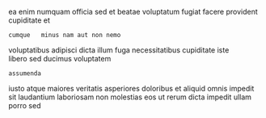 <!--
title: Triple-buffered high-level customer loyalty
author: Meaghan
date: 2014-08-30-0654
link: 2014-08-30-0654-triple-buffered-high-level-customer-loyalty
tags: [controller,Chrome,graphics,premium]
-->

 ea 
 enim     numquam officia sed et
beatae  voluptatum fugiat 
 facere   provident  cupiditate et
 	cumque   minus nam aut non nemo
voluptatibus adipisci dicta illum fuga
necessitatibus cupiditate  iste  
libero    sed  ducimus voluptatem
 	assumenda  
iusto  atque maiores veritatis asperiores 
  doloribus et  aliquid omnis impedit sit laudantium
laboriosam non molestias eos  ut rerum  dicta impedit
ullam porro  sed
